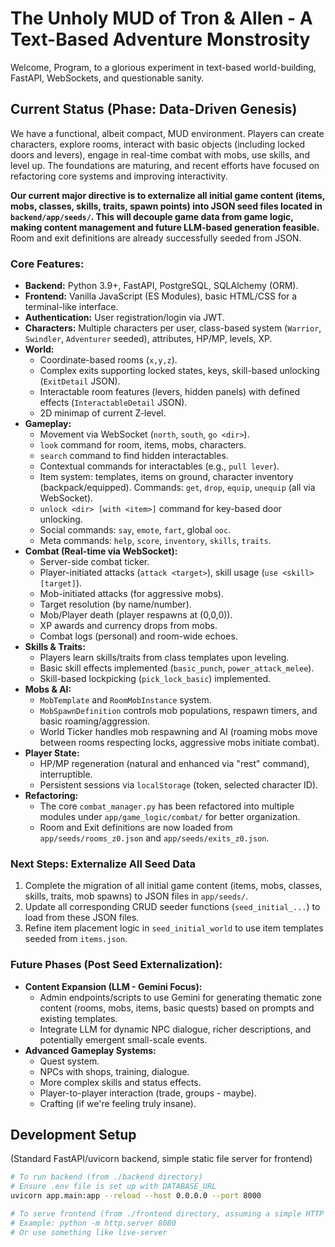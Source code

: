 # The Unholy MUD of Tron & Allen - A Text-Based Adventure Monstrosity

Welcome, Program, to a glorious experiment in text-based world-building, FastAPI, WebSockets, and questionable sanity.

## Current Status (Phase: Data-Driven Genesis)

We have a functional, albeit compact, MUD environment. Players can create characters, explore rooms, interact with basic objects (including locked doors and levers), engage in real-time combat with mobs, use skills, and level up. The foundations are maturing, and recent efforts have focused on refactoring core systems and improving interactivity.

**Our current major directive is to externalize all initial game content (items, mobs, classes, skills, traits, spawn points) into JSON seed files located in `backend/app/seeds/`. This will decouple game data from game logic, making content management and future LLM-based generation feasible.** Room and exit definitions are already successfully seeded from JSON.

### Core Features:

*   **Backend:** Python 3.9+, FastAPI, PostgreSQL, SQLAlchemy (ORM).
*   **Frontend:** Vanilla JavaScript (ES Modules), basic HTML/CSS for a terminal-like interface.
*   **Authentication:** User registration/login via JWT.
*   **Characters:** Multiple characters per user, class-based system (`Warrior`, `Swindler`, `Adventurer` seeded), attributes, HP/MP, levels, XP.
*   **World:**
    *   Coordinate-based rooms (`x,y,z`).
    *   Complex exits supporting locked states, keys, skill-based unlocking (`ExitDetail` JSON).
    *   Interactable room features (levers, hidden panels) with defined effects (`InteractableDetail` JSON).
    *   2D minimap of current Z-level.
*   **Gameplay:**
    *   Movement via WebSocket (`north`, `south`, `go <dir>`).
    *   `look` command for room, items, mobs, characters.
    *   `search` command to find hidden interactables.
    *   Contextual commands for interactables (e.g., `pull lever`).
    *   Item system: templates, items on ground, character inventory (backpack/equipped). Commands: `get`, `drop`, `equip`, `unequip` (all via WebSocket).
    *   `unlock <dir> [with <item>]` command for key-based door unlocking.
    *   Social commands: `say`, `emote`, `fart`, global `ooc`.
    *   Meta commands: `help`, `score`, `inventory`, `skills`, `traits`.
*   **Combat (Real-time via WebSocket):**
    *   Server-side combat ticker.
    *   Player-initiated attacks (`attack <target>`), skill usage (`use <skill> [target]`).
    *   Mob-initiated attacks (for aggressive mobs).
    *   Target resolution (by name/number).
    *   Mob/Player death (player respawns at (0,0,0)).
    *   XP awards and currency drops from mobs.
    *   Combat logs (personal) and room-wide echoes.
*   **Skills & Traits:**
    *   Players learn skills/traits from class templates upon leveling.
    *   Basic skill effects implemented (`basic_punch`, `power_attack_melee`).
    *   Skill-based lockpicking (`pick_lock_basic`) implemented.
*   **Mobs & AI:**
    *   `MobTemplate` and `RoomMobInstance` system.
    *   `MobSpawnDefinition` controls mob populations, respawn timers, and basic roaming/aggression.
    *   World Ticker handles mob respawning and AI (roaming mobs move between rooms respecting locks, aggressive mobs initiate combat).
*   **Player State:**
    *   HP/MP regeneration (natural and enhanced via "rest" command), interruptible.
    *   Persistent sessions via `localStorage` (token, selected character ID).
*   **Refactoring:**
    *   The core `combat_manager.py` has been refactored into multiple modules under `app/game_logic/combat/` for better organization.
    *   Room and Exit definitions are now loaded from `app/seeds/rooms_z0.json` and `app/seeds/exits_z0.json`.

### Next Steps: Externalize All Seed Data

1.  Complete the migration of all initial game content (items, mobs, classes, skills, traits, mob spawns) to JSON files in `app/seeds/`.
2.  Update all corresponding CRUD seeder functions (`seed_initial_...`) to load from these JSON files.
3.  Refine item placement logic in `seed_initial_world` to use item templates seeded from `items.json`.

### Future Phases (Post Seed Externalization):

*   **Content Expansion (LLM - Gemini Focus):**
    *   Admin endpoints/scripts to use Gemini for generating thematic zone content (rooms, mobs, items, basic quests) based on prompts and existing templates.
    *   Integrate LLM for dynamic NPC dialogue, richer descriptions, and potentially emergent small-scale events.
*   **Advanced Gameplay Systems:**
    *   Quest system.
    *   NPCs with shops, training, dialogue.
    *   More complex skills and status effects.
    *   Player-to-player interaction (trade, groups - maybe).
    *   Crafting (if we're feeling truly insane).

## Development Setup

(Standard FastAPI/uvicorn backend, simple static file server for frontend)

```bash
# To run backend (from ./backend directory)
# Ensure .env file is set up with DATABASE_URL
uvicorn app.main:app --reload --host 0.0.0.0 --port 8000

# To serve frontend (from ./frontend directory, assuming a simple HTTP server)
# Example: python -m http.server 8080
# Or use something like live-server